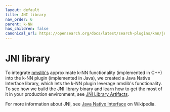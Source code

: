 ```yaml
---
layout: default
title: JNI library
nav_order: 6
parent: k-NN
has_children: false
canonical_url: https://opensearch.org/docs/latest/search-plugins/knn/jni-libraries/
---
```


# JNI library

To integrate [nmslib's](https://github.com/nmslib/nmslib/) approximate k-NN functionality (implemented in C++) into the k-NN plugin (implemented in Java), we created a Java Native Interface library, which lets the k-NN plugin leverage nmslib's functionality. To see how we build the JNI library binary and learn how to get the most of it in your production environment, see [JNI Library Artifacts](https://github.com/opensearch-project/k-NN#jni-library-artifacts).

For more information about JNI, see [Java Native Interface](https://en.wikipedia.org/wiki/Java_Native_Interface) on Wikipedia.
